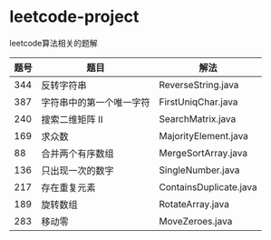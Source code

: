 # leetcode-project
leetcode算法相关的题解

|题号|题目|解法|
|---|----|----|
|344|反转字符串|ReverseString.java|
|387|字符串中的第一个唯一字符|FirstUniqChar.java|
|240|搜索二维矩阵 II|SearchMatrix.java|
|169|求众数|MajorityElement.java|
|88|合并两个有序数组|MergeSortArray.java|
|136|只出现一次的数字|SingleNumber.java|
|217|存在重复元素|ContainsDuplicate.java|
|189|旋转数组|RotateArray.java|
|283|移动零|MoveZeroes.java|
